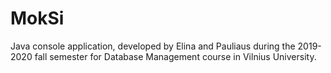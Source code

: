 # MokSi
Java console application, developed by Elina and Pauliaus during the 2019-2020 fall semester for Database Management course in Vilnius University.
